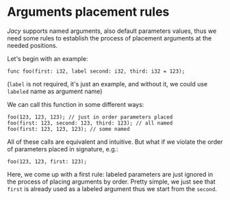 # Arguments placement rules

_Jacy_ supports named arguments, also default parameters values, thus we need some rules to establish the process of placement arguments at the needed positions.

Let's begin with an example:

```jc
func foo(first: i32, label second: i32, third: i32 = 123);
```

(`label` is not required, it's just an example, and without it, we could use `labeled` name as argument name)

We can call this function in some different ways:

```jc
foo(123, 123, 123); // just in order parameters placed
foo(first: 123, second: 123, third: 123); // all named
foo(first: 123, 123, 123); // some named
```

All of these calls are equivalent and intuitive. But what if we violate the order of parameters placed in signature, e.g.:

```jc
foo(123, 123, first: 123);
```

Here, we come up with a first rule: labeled parameters are just ignored in the process of placing arguments by order. Pretty simple, we just see that `first` is already used as a labeled argument thus we start from the `second`.


